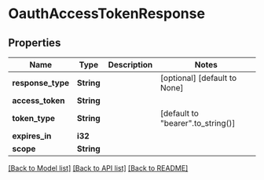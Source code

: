 # OauthAccessTokenResponse

## Properties
Name | Type | Description | Notes
------------ | ------------- | ------------- | -------------
**response_type** | **String** |  | [optional] [default to None]
**access_token** | **String** |  | 
**token_type** | **String** |  | [default to "bearer".to_string()]
**expires_in** | **i32** |  | 
**scope** | **String** |  | 

[[Back to Model list]](../README.md#documentation-for-models) [[Back to API list]](../README.md#documentation-for-api-endpoints) [[Back to README]](../README.md)



